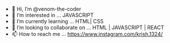 - 👋 Hi, I’m @venom-the-coder
- 👀 I’m interested in ... JAVASCRIPT
- 🌱 I’m currently learning ... HTML| CSS
- 💞️ I’m looking to collaborate on ... HTML | JAVASCRIPT | REACT 
- 📫 How to reach me ... https://www.instagram.com/krish.1324/

<!---
venom-the-coder/venom-the-coder is a ✨ special ✨ repository because its `README.md` (this file) appears on your GitHub profile.
You can click the Preview link to take a look at your changes.
--->

